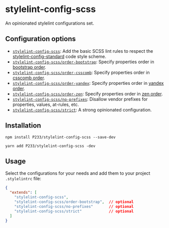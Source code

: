 # stylelint-config-scss

An opinionated stylelint configurations set.

## Configuration options

- [`stylelint-config-scss`](index.js): Add the basic SCSS lint rules to respect the [stylelint-config-standard](https://github.com/stylelint/stylelint-config-standard) code style scheme.
- [`stylelint-config-scss/order-bootstrap`](./order-bootstrap.js): Specify properties order in [bootstrap order](https://github.com/twbs/bootstrap/blob/v4-dev/.stylelintrc).
- [`stylelint-config-scss/order-csscomb`](./order-csscomb.js): Specify properties order in [csscomb order](https://github.com/csscomb/csscomb.js/blob/dev/config/csscomb.json).
- [`stylelint-config-scss/order-yandex`](./order-yandex.js): Specify properties order in [yandex order](https://github.com/csscomb/csscomb.js/blob/dev/config/yandex.json).
- [`stylelint-config-scss/order-zen`](./order-zen.js): Specify properties order in [zen order](https://github.com/csscomb/csscomb.js/blob/dev/config/zen.json).
- [`stylelint-config-scss/no-prefixes`](./no-prefixes.js): Disallow vendor prefixes for properties, values, at-rules, etc.
- [`stylelint-config-scss/strict`](./strict.js): A strong opinionated configuration.

## Installation

```
npm install P233/stylelint-config-scss --save-dev
```

```
yarn add P233/stylelint-config-scss -dev
```

## Usage

Select the configurations for your needs and add them to your project `.stylelintrc` file:

```json
{
  "extends": [
    "stylelint-config-scss",
    "stylelint-config-scss/order-bootstrap",  // optional
    "stylelint-config-scss/no-prefixes"       // optional
    "stylelint-config-scss/strict"            // optional
  ]
}
```
